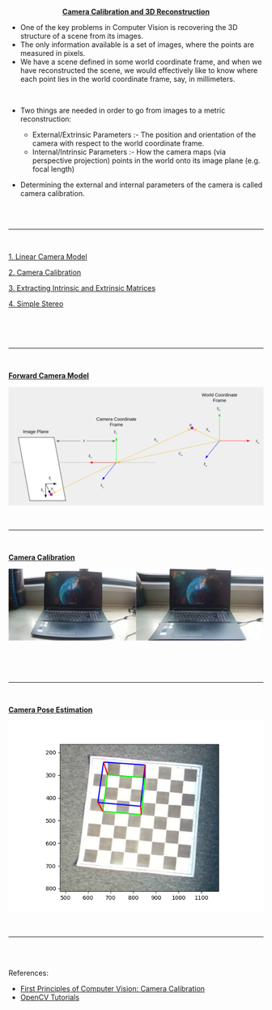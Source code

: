 <p align="center"><b><ins> Camera Calibration and 3D Reconstruction </ins></b></p>

- One of the key problems in Computer Vision is recovering the 3D structure of a scene from its images.
- The only information available is a set of images, where the points are measured in pixels.
- We have a scene defined in some world coordinate frame, and when we have reconstructed the scene, we would effectively like to know where each point lies in the world coordinate frame, say, in millimeters.

<br>

- Two things are needed in order to go from images to a metric reconstruction:

    - External/Extrinsic Parameters :- The position and orientation of the camera with respect to the world coordinate frame.
    - Internal/Intrinsic Parameters :- How the camera maps (via perspective projection) points in the world onto its image plane (e.g. focal length)

- Determining the external and internal parameters of the camera is called camera calibration.

<br><br>

---

<br>

[1. Linear Camera Model](./Notes/Linear%20Camera%20Model.md)

[2. Camera Calibration](./Notes/Camera%20Calibration.md)

[3. Extracting Intrinsic and Extrinsic Matrices](./Notes/Extracting%20Intrinsic%20and%20Extrinsic%20Matrices.md)

[4. Simple Stereo](./Notes/Simple%20Stereo.md)

<br><br><br>

---

<br>

<ins><b> [Forward Camera Model](./Notes/Linear%20Camera%20Model.md) </ins></b>

![](./assets/forward_camera_model.png)

<br>

---

<br>

<ins><b> [Camera Calibration](./Camera_Calibration/) </b></ins>

![](./assets/calibration_images/output.jpg)

<br><br><br>

---

<br>

<ins><b> [Camera Pose Estimation](./Camera_Pose_Estimation/README.md) </b></ins>

![](./assets/camera_pose_output.png)

<br>

---

<br><br>

References:

- [First Principles of Computer Vision: Camera Calibration](https://www.youtube.com/playlist?list=PL2zRqk16wsdoCCLpou-dGo7QQNks1Ppzo)
- [OpenCV Tutorials](https://opencv24-python-tutorials.readthedocs.io/en/latest/py_tutorials/py_tutorials.html)
